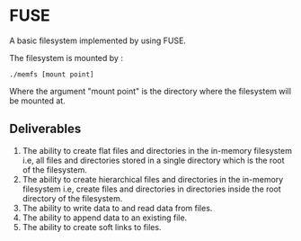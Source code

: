 # FUSE
A basic filesystem implemented by using FUSE.

The filesystem is mounted by :

``` console
./memfs [mount point]
```

Where the argument "mount point" is the directory where the filesystem will be mounted at.

## Deliverables
1) The ability to create flat files and directories in the in-memory filesystem i.e, all files and directories stored in a single directory which is the root of the filesystem.
2) The ability to create hierarchical files and directories in the in-memory filesystem i.e, create files and directories in directories inside the root directory of the filesystem.
3) The ability to write data to and read data from files.
4) The ability to append data to an existing file.
5) The ability to create soft links to files.

